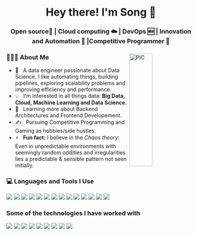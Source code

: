 <h1 align="center">Hey there! I'm Song 👋 </h1>
<h3 align="center">Open source📜 | Cloud computing ☁️ |  DevOps 🆕 | Innovation and Automation 🤖 |Competitive Programmer  🚀</h3>
<div>
<img width = "35%" align="right" alt="PIC" height="300px" src="https://media.giphy.com/media/2IudUHdI075HL02Pkk/giphy.gif" />
<div align="left"> 
  <h3> 👨🏻‍💻 About Me </h3>
  
  - 🤔 &nbsp; A data engineer passionate about Data Science. I like automating things, building pipelines, exploring scalability problems and improving efficiency and performance.
  - 💡 &nbsp; I'm interested in all things data: <b> Big Data, Cloud, Machine Learning and Data Science. </b>
  - 🌱 &nbsp; Learning more about Backend Architectures and Frontend Developement.
  - ✍️ &nbsp; Pursuing Competitive Programming and Gaming as hobbies/side hustles.
  - ⚡ &nbsp; <b>Fun fact:</b> I believe in the *Chaos theory*: Even in unpredictable environments with seemingly random oddities and irregularities lies a predictable & sensible pattern not seen initially.

</div>

<div>
  <h3> 💻 Languages and Tools  I Use</h3>
  <p>
    <img src="https://img.shields.io/badge/python%20-222222.svg?&style=for-the-badge&logo=python&logoColor=14354C"/>
    <img src="https://img.shields.io/badge/c%23%20-222222.svg?&style=for-the-badge&logo=csharp&logoColor=2AAFC7"/>
    <img src="https://img.shields.io/badge/c%20-222222.svg?&style=for-the-badge&logo=c&logoColor=00599C"/>
    <img src="https://img.shields.io/badge/java%20-222222.svg?&style=for-the-badge"/>
    <img src="https://img.shields.io/badge/scala%20-222222.svg?&style=for-the-badge&logo=scala&logoColor=DC322F"/>
    <img src="https://img.shields.io/badge/rust%20-222222.svg?&style=for-the-badge&logo=rust&logoColor=white"/>
    <img src="https://img.shields.io/badge/unity-222222.svg?&style=for-the-badge&logo=unity&logoColor=black"/>
    <img src="https://img.shields.io/badge/git%20-222222.svg?&style=for-the-badge&logo=git&logoColor=F05033"/>
    <img src="https://img.shields.io/badge/github%20-222222.svg?&style=for-the-badge&logo=github&logoColor=181717"/>
    <img src="https://img.shields.io/badge/vscode%20-222222.svg?&style=for-the-badge&logo=visualstudiocode&logoColor=007ACC"/>
    <img src="https://img.shields.io/badge/markdown-222222.svg?&style=for-the-badge&logo=markdown&logoColor=white"/>
    <img src="https://img.shields.io/badge/Neovim-222222.svg?&style=for-the-badge&logo=neovim&logoColor=57A143"/>
    <img src="https://img.shields.io/badge/-Jetbrains-222222?style=for-the-badge&logo=jetbrains&logoColor=000000"/>
    <img src="https://img.shields.io/badge/-Homebrew-222222?style=for-the-badge&logo=homebrew&logoColor=FBB040"/>
  </p>
</div> 

<div>
  <h3>Some of the technologies I have worked with</h3>
  <p>
    <img src="https://img.shields.io/badge/-Linux-222222?style=for-the-badge&logo=linux&logoColor=FCC624"/>
    <img src="https://img.shields.io/badge/-Spring%20Boot-222222?style=for-the-badge&logo=springboot&logoColor=6DB33F"/>
    <img src="https://img.shields.io/badge/-Flask-222222?style=for-the-badge&logo=flask&logoColor=000000"/>
    <img src="https://img.shields.io/badge/-Spark-222222?style=for-the-badge&logo=apachespark&logoColor=E25A1C"/>
    <img src="https://img.shields.io/badge/-Flink-222222?style=for-the-badge&logo=apacheflink&logoColor=E6526F"/>
    <img src="https://img.shields.io/badge/-Pytorch-222222?style=for-the-badge&logo=pytorch&logoColor=EE4C2C"/>
    <img src="https://img.shields.io/badge/-Pandas-222222?style=for-the-badge&logo=pandas&logoColor=150458"/>
    <img src="https://img.shields.io/badge/-Kafka-222222?style=for-the-badge&logo=apachekafka&logoColor=231F20"/>
    <img src="https://img.shields.io/badge/-Neo4j-222222?style=for-the-badge&logo=neo4j&logoColor=4581C3"/>
  </p>
</div>






